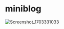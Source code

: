 # miniblog

![Screenshot_1703331033](https://github.com/smakckbl/miniblog/assets/148996142/073aab9a-b7f9-4ba1-9b97-3eaba5667dda)
